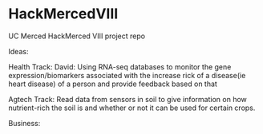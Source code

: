 # HackMercedVIII
UC Merced HackMerced VIII project repo

Ideas: 

Health Track:
David: Using RNA-seq databases to monitor the gene expression/biomarkers associated with the increase rick of a disease(ie heart disease) of a person and provide feedback based on that

Agtech Track:
Read data from sensors in soil to give information on how nutrient-rich the soil is and whether or not it can be used for certain crops. 

Business:

